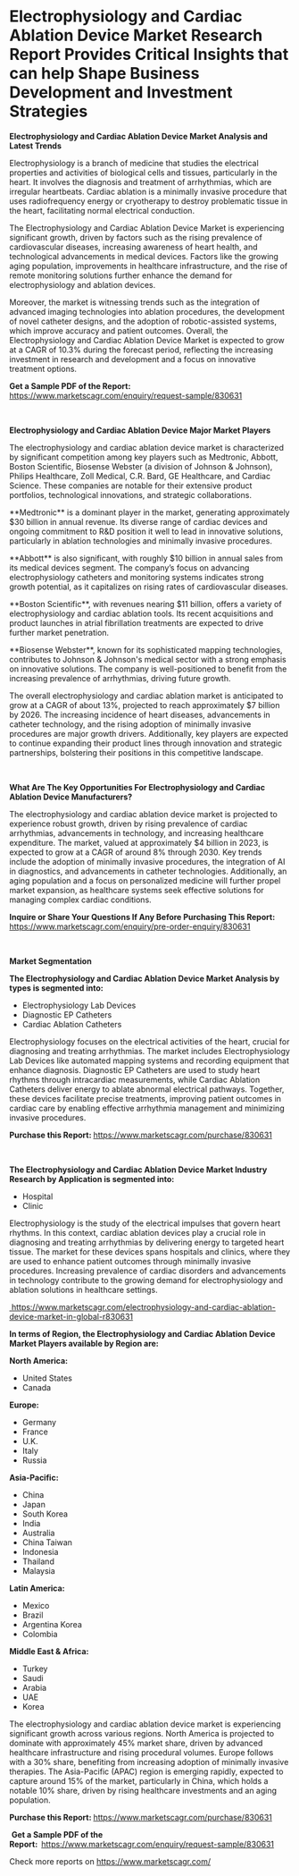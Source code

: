 <p><h1>Electrophysiology and Cardiac Ablation Device Market Research Report Provides Critical Insights that can help Shape Business Development and Investment Strategies</h1></p><p><strong>Electrophysiology and Cardiac Ablation Device Market Analysis and Latest Trends</strong></p>
<p><p>Electrophysiology is a branch of medicine that studies the electrical properties and activities of biological cells and tissues, particularly in the heart. It involves the diagnosis and treatment of arrhythmias, which are irregular heartbeats. Cardiac ablation is a minimally invasive procedure that uses radiofrequency energy or cryotherapy to destroy problematic tissue in the heart, facilitating normal electrical conduction.</p><p>The Electrophysiology and Cardiac Ablation Device Market is experiencing significant growth, driven by factors such as the rising prevalence of cardiovascular diseases, increasing awareness of heart health, and technological advancements in medical devices. Factors like the growing aging population, improvements in healthcare infrastructure, and the rise of remote monitoring solutions further enhance the demand for electrophysiology and ablation devices. </p><p>Moreover, the market is witnessing trends such as the integration of advanced imaging technologies into ablation procedures, the development of novel catheter designs, and the adoption of robotic-assisted systems, which improve accuracy and patient outcomes. Overall, the Electrophysiology and Cardiac Ablation Device Market is expected to grow at a CAGR of 10.3% during the forecast period, reflecting the increasing investment in research and development and a focus on innovative treatment options.</p></p>
<p><strong>Get a Sample PDF of the Report:&nbsp;</strong> <a href="https://www.marketscagr.com/enquiry/request-sample/830631?utm_campaign=2485&utm_medium=2&utm_source=Github&utm_content=ia&utm_term=25032025&utm_id=electrophysiology-and-cardiac-ablation-device">https://www.marketscagr.com/enquiry/request-sample/830631</a></p>
<p>&nbsp;</p>
<p><strong>Electrophysiology and Cardiac Ablation Device Major Market Players</strong></p>
<p><p>The electrophysiology and cardiac ablation device market is characterized by significant competition among key players such as Medtronic, Abbott, Boston Scientific, Biosense Webster (a division of Johnson & Johnson), Philips Healthcare, Zoll Medical, C.R. Bard, GE Healthcare, and Cardiac Science. These companies are notable for their extensive product portfolios, technological innovations, and strategic collaborations.</p><p>**Medtronic** is a dominant player in the market, generating approximately $30 billion in annual revenue. Its diverse range of cardiac devices and ongoing commitment to R&D position it well to lead in innovative solutions, particularly in ablation technologies and minimally invasive procedures.</p><p>**Abbott** is also significant, with roughly $10 billion in annual sales from its medical devices segment. The company’s focus on advancing electrophysiology catheters and monitoring systems indicates strong growth potential, as it capitalizes on rising rates of cardiovascular diseases.</p><p>**Boston Scientific**, with revenues nearing $11 billion, offers a variety of electrophysiology and cardiac ablation tools. Its recent acquisitions and product launches in atrial fibrillation treatments are expected to drive further market penetration.</p><p>**Biosense Webster**, known for its sophisticated mapping technologies, contributes to Johnson & Johnson's medical sector with a strong emphasis on innovative solutions. The company is well-positioned to benefit from the increasing prevalence of arrhythmias, driving future growth.</p><p>The overall electrophysiology and cardiac ablation market is anticipated to grow at a CAGR of about 13%, projected to reach approximately $7 billion by 2026. The increasing incidence of heart diseases, advancements in catheter technology, and the rising adoption of minimally invasive procedures are major growth drivers. Additionally, key players are expected to continue expanding their product lines through innovation and strategic partnerships, bolstering their positions in this competitive landscape.</p></p>
<p>&nbsp;</p>
<p><strong>What Are The Key Opportunities For Electrophysiology and Cardiac Ablation Device Manufacturers?</strong></p>
<p><p>The electrophysiology and cardiac ablation device market is projected to experience robust growth, driven by rising prevalence of cardiac arrhythmias, advancements in technology, and increasing healthcare expenditure. The market, valued at approximately $4 billion in 2023, is expected to grow at a CAGR of around 8% through 2030. Key trends include the adoption of minimally invasive procedures, the integration of AI in diagnostics, and advancements in catheter technologies. Additionally, an aging population and a focus on personalized medicine will further propel market expansion, as healthcare systems seek effective solutions for managing complex cardiac conditions.</p></p>
<p><strong>Inquire or Share Your Questions If Any Before Purchasing This Report:</strong> <a href="https://www.marketscagr.com/enquiry/pre-order-enquiry/830631?utm_campaign=2485&utm_medium=2&utm_source=Github&utm_content=ia&utm_term=25032025&utm_id=electrophysiology-and-cardiac-ablation-device">https://www.marketscagr.com/enquiry/pre-order-enquiry/830631</a></p>
<p>&nbsp;</p>
<p><strong>Market Segmentation</strong></p>
<p><strong>The Electrophysiology and Cardiac Ablation Device Market Analysis by types is segmented into:</strong></p>
<p><ul><li>Electrophysiology Lab Devices</li><li>Diagnostic EP Catheters</li><li>Cardiac Ablation Catheters</li></ul></p>
<p><p>Electrophysiology focuses on the electrical activities of the heart, crucial for diagnosing and treating arrhythmias. The market includes Electrophysiology Lab Devices like automated mapping systems and recording equipment that enhance diagnosis. Diagnostic EP Catheters are used to study heart rhythms through intracardiac measurements, while Cardiac Ablation Catheters deliver energy to ablate abnormal electrical pathways. Together, these devices facilitate precise treatments, improving patient outcomes in cardiac care by enabling effective arrhythmia management and minimizing invasive procedures.</p></p>
<p><strong>Purchase this Report:&nbsp;</strong><a href="https://www.marketscagr.com/purchase/830631?utm_campaign=2485&utm_medium=2&utm_source=Github&utm_content=ia&utm_term=25032025&utm_id=electrophysiology-and-cardiac-ablation-device">https://www.marketscagr.com/purchase/830631</a></p>
<p>&nbsp;</p>
<p><strong>The Electrophysiology and Cardiac Ablation Device Market Industry Research by Application is segmented into:</strong></p>
<p><ul><li>Hospital</li><li>Clinic</li></ul></p>
<p><p>Electrophysiology is the study of the electrical impulses that govern heart rhythms. In this context, cardiac ablation devices play a crucial role in diagnosing and treating arrhythmias by delivering energy to targeted heart tissue. The market for these devices spans hospitals and clinics, where they are used to enhance patient outcomes through minimally invasive procedures. Increasing prevalence of cardiac disorders and advancements in technology contribute to the growing demand for electrophysiology and ablation solutions in healthcare settings.</p></p>
<p><a href="https://www.marketscagr.com/electrophysiology-and-cardiac-ablation-device-market-in-global-r830631?utm_campaign=2485&utm_medium=2&utm_source=Github&utm_content=ia&utm_term=25032025&utm_id=electrophysiology-and-cardiac-ablation-device">&nbsp;https://www.marketscagr.com/electrophysiology-and-cardiac-ablation-device-market-in-global-r830631</a></p>
<p><strong>In terms of Region, the Electrophysiology and Cardiac Ablation Device Market Players available by Region are:</strong></p>
<p>
    <p> <strong> North America: </strong>
        <ul>
            <li>United States</li>
            <li>Canada</li>
        </ul>
        </p> 
    <p> <strong> Europe: </strong>
        <ul>
            <li>Germany</li>
            <li>France</li>
            <li>U.K.</li>
            <li>Italy</li>
            <li>Russia</li>
        </ul>
        </p> 
    <p> <strong> Asia-Pacific: </strong>
        <ul>
            <li>China</li>
            <li>Japan</li>
            <li>South Korea</li>
            <li>India</li>
            <li>Australia</li>
            <li>China Taiwan</li>
            <li>Indonesia</li>
            <li>Thailand</li>
            <li>Malaysia</li>
        </ul>
        </p> 
    <p> <strong> Latin America: </strong>
        <ul>
            <li>Mexico</li>
            <li>Brazil</li>
            <li>Argentina Korea</li>
            <li>Colombia</li>
        </ul>
        </p> 
    <p> <strong> Middle East & Africa: </strong>
        <ul>
            <li>Turkey</li>
            <li>Saudi</li>
            <li>Arabia</li>
            <li>UAE</li>
            <li>Korea</li>
        </ul>
    </p>
    </p>
<p><p>The electrophysiology and cardiac ablation device market is experiencing significant growth across various regions. North America is projected to dominate with approximately 45% market share, driven by advanced healthcare infrastructure and rising procedural volumes. Europe follows with a 30% share, benefiting from increasing adoption of minimally invasive therapies. The Asia-Pacific (APAC) region is emerging rapidly, expected to capture around 15% of the market, particularly in China, which holds a notable 10% share, driven by rising healthcare investments and an aging population.</p></p>
<p><strong>Purchase this Report: </strong><a href="https://www.marketscagr.com/purchase/830631?utm_campaign=2485&utm_medium=2&utm_source=Github&utm_content=ia&utm_term=25032025&utm_id=electrophysiology-and-cardiac-ablation-device">https://www.marketscagr.com/purchase/830631</a></p>
<p>&nbsp;<strong>Get a Sample PDF of the Report:&nbsp;&nbsp;</strong><a href="https://www.marketscagr.com/enquiry/request-sample/830631?utm_campaign=2485&utm_medium=2&utm_source=Github&utm_content=ia&utm_term=25032025&utm_id=electrophysiology-and-cardiac-ablation-device">https://www.marketscagr.com/enquiry/request-sample/830631</a></p>
<p><strong></strong></p>
<p>Check more reports on <a href="https://www.marketscagr.com/?utm_campaign=2485&utm_medium=2&utm_source=Github&utm_content=ia&utm_term=25032025&utm_id=electrophysiology-and-cardiac-ablation-device">https://www.marketscagr.com/</a></p>